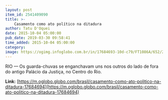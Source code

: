 ```yaml
---
layout: post
item_id: 2541409090
title: >-
    Casamento como ato político na ditadura
author: Tatu D'Oquei
date: 2015-10-04 05:00:00
pub_date: 2019-03-30 09:58:41
time_added: 2015-10-04 05:00:00
category: 
image: https://ogimg.infoglobo.com.br/in/17684693-10d-c79/FT1086A/652/2015-854356594-casamento-ines-etienne-7.jpg_20151001.jpg
---
```


RIO — Os guarda-chuvas se enganchavam uns nos outros do lado de fora do antigo Palácio da Justiça, no Centro do Rio.

**Link:** [https://m.oglobo.globo.com/brasil/casamento-como-ato-politico-na-ditadura-17684694](https://m.oglobo.globo.com/brasil/casamento-como-ato-politico-na-ditadura-17684694)

